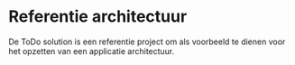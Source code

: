 # Referentie architectuur

De ToDo solution is een referentie project om als voorbeeld te dienen voor het opzetten van een applicatie architectuur.
